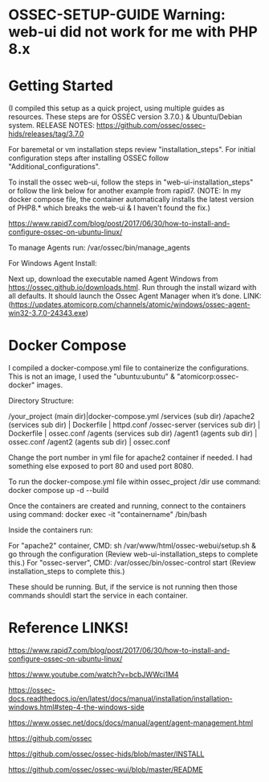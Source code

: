 # OSSEC-SETUP-GUIDE Warning: web-ui did not work for me with PHP 8.x 

# Getting Started

(I compiled this setup as a quick project, using multiple guides as resources. These steps are for OSSEC version 3.7.0.) & Ubuntu/Debian system.
RELEASE NOTES: https://github.com/ossec/ossec-hids/releases/tag/3.7.0
 

For baremetal or vm installation steps review "installation_steps". For initial configuration steps after installing OSSEC follow "Additional_configurations".

To install the ossec web-ui, follow the steps in "web-ui-installation_steps" or follow the link below for another example from rapid7.
(NOTE: In my docker compose file, the container automatically installs the latest version of PHP8.* which breaks the web-ui & I haven't found the fix.) 

https://www.rapid7.com/blog/post/2017/06/30/how-to-install-and-configure-ossec-on-ubuntu-linux/

To manage Agents run: /var/ossec/bin/manage_agents

For Windows Agent Install:

Next up, download the executable named Agent Windows from https://ossec.github.io/downloads.html. Run through the install wizard with all defaults. It should launch the Ossec Agent Manager when it’s done. 
LINK: (https://updates.atomicorp.com/channels/atomic/windows/ossec-agent-win32-3.7.0-24343.exe)


# Docker Compose 

I compiled a docker-compose.yml file to containerize the configurations. This is not an image, I used the "ubuntu:ubuntu" & "atomicorp:ossec-docker" images.

Directory Structure:

/your_project (main dir)|docker-compose.yml
/services (sub dir)
/apache2 (services sub dir) | Dockerfile | httpd.conf
/ossec-server (services sub dir) | Dockerfile | ossec.conf
/agents (services sub dir)
/agent1 (agents sub dir) | ossec.conf
/agent2 (agents sub dir) | ossec.conf

Change the port number in yml file for apache2 container if needed. I had something else exposed to port 80 and used port 8080.

To run the docker-compose.yml file within ossec_project /dir use command: docker compose up -d --build

Once the containers are created and running, connect to the containers using command: docker exec -it "containername" /bin/bash

Inside the containers run:

For "apache2" container, CMD: sh /var/www/html/ossec-webui/setup.sh & go through the configuration (Review web-ui-installation_steps to complete this.)
For "ossec-server", CMD: /var/ossec/bin/ossec-control start (Review installation_steps to complete this.)

These should be running. But, if the service is not running then those commands shouldl start the service in each container.


# Reference LINKS!

https://www.rapid7.com/blog/post/2017/06/30/how-to-install-and-configure-ossec-on-ubuntu-linux/

https://www.youtube.com/watch?v=bcbJWWci1M4

https://ossec-docs.readthedocs.io/en/latest/docs/manual/installation/installation-windows.html#step-4-the-windows-side

https://www.ossec.net/docs/docs/manual/agent/agent-management.html

https://github.com/ossec

https://github.com/ossec/ossec-hids/blob/master/INSTALL

https://github.com/ossec/ossec-wui/blob/master/README
